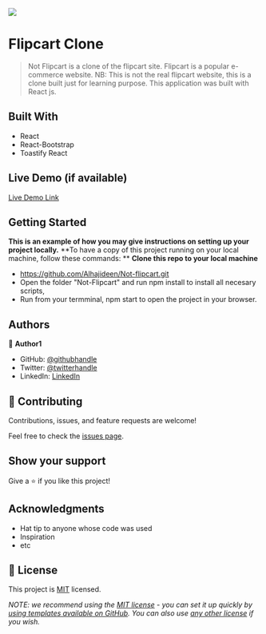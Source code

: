 ![](https://img.shields.io/badge/Microverse-blueviolet)

# Flipcart Clone

> Not Flipcart is a clone of the flipcart site. Flipcart is a popular e-commerce website. NB: This is not the real flipcart website, this is a clone built just for learning purpose. This application was built with React js.


## Built With

- React
- React-Bootstrap
- Toastify React


## Live Demo (if available)

[Live Demo Link](https://not-flipcart.netlify.app/)


## Getting Started

**This is an example of how you may give instructions on setting up your project locally.**
**To have a copy of this project running on your local machine, follow these commands:
**
**Clone this repo to your local machine**
- https://github.com/Alhajideen/Not-flipcart.git
- Open the folder "Not-Flipcart" and run npm install to install all necesary scripts,
- Run from your termminal, npm start to open the project in your browser.

## Authors

👤 **Author1**

- GitHub: [@githubhandle](https://github.com/Alhajideen)
- Twitter: [@twitterhandle](https://twitter.com/Alhaji_deen1)
- LinkedIn: [LinkedIn](https://linkedin.com/in/nurudeen-salifu-776753244)

## 🤝 Contributing

Contributions, issues, and feature requests are welcome!

Feel free to check the [issues page](https://github.com/Alhajideen/Not-flipcart/issues).

## Show your support

Give a ⭐️ if you like this project!

## Acknowledgments

- Hat tip to anyone whose code was used
- Inspiration
- etc

## 📝 License

This project is [MIT](./LICENSE) licensed.

_NOTE: we recommend using the [MIT license](https://choosealicense.com/licenses/mit/) - you can set it up quickly by [using templates available on GitHub](https://docs.github.com/en/communities/setting-up-your-project-for-healthy-contributions/adding-a-license-to-a-repository). You can also use [any other license](https://choosealicense.com/licenses/) if you wish._
